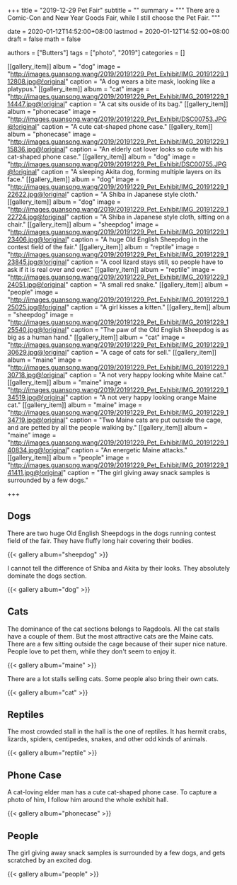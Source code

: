 +++
title = "2019-12-29 Pet Fair"
subtitle = ""
summary = """
There are a Comic-Con and New Year Goods Fair,
while I still choose the Pet Fair.
"""

date = 2020-01-12T14:52:00+08:00
lastmod = 2020-01-12T14:52:00+08:00
draft = false
math = false

authors = ["Butters"]
tags = ["photo", "2019"]
categories = []

[[gallery_item]]
album = "dog"
image = "http://images.guansong.wang/2019/20191229_Pet_Exhibit/IMG_20191229_112808.jpg@!original"
caption = "A dog wears  a bite mask, looking like a platypus."
[[gallery_item]]
album = "cat"
image = "http://images.guansong.wang/2019/20191229_Pet_Exhibit/IMG_20191229_114447.jpg@!original"
caption = "A cat sits ouside of its bag."
[[gallery_item]]
album = "phonecase"
image = "http://images.guansong.wang/2019/20191229_Pet_Exhibit/DSC00753.JPG@!original"
caption = "A cute cat-shaped phone case."
[[gallery_item]]
album = "phonecase"
image = "http://images.guansong.wang/2019/20191229_Pet_Exhibit/IMG_20191229_115836.jpg@!original"
caption = "An elderly cat lover looks so cute with his cat-shaped phone case."
[[gallery_item]]
album = "dog"
image = "http://images.guansong.wang/2019/20191229_Pet_Exhibit/DSC00755.JPG@!original"
caption = "A sleeping Akita dog, forming multiple layers on its face."
[[gallery_item]]
album = "dog"
image = "http://images.guansong.wang/2019/20191229_Pet_Exhibit/IMG_20191229_122622.jpg@!original"
caption = "A Shiba in Japanese style cloth."
[[gallery_item]]
album = "dog"
image = "http://images.guansong.wang/2019/20191229_Pet_Exhibit/IMG_20191229_122724.jpg@!original"
caption = "A Shiba in Japanese style cloth, sitting on a chair."
[[gallery_item]]
album = "sheepdog"
image = "http://images.guansong.wang/2019/20191229_Pet_Exhibit/IMG_20191229_123406.jpg@!original"
caption = "A huge Old English Sheepdog in the contest field of the fair."
[[gallery_item]]
album = "reptile"
image = "http://images.guansong.wang/2019/20191229_Pet_Exhibit/IMG_20191229_123845.jpg@!original"
caption = "A cool lizard stays still, so people have to ask if it is real over and over."
[[gallery_item]]
album = "reptile"
image = "http://images.guansong.wang/2019/20191229_Pet_Exhibit/IMG_20191229_124051.jpg@!original"
caption = "A small red snake."
[[gallery_item]]
album = "people"
image = "http://images.guansong.wang/2019/20191229_Pet_Exhibit/IMG_20191229_125025.jpg@!original"
caption = "A girl kisses a kitten."
[[gallery_item]]
album = "sheepdog"
image = "http://images.guansong.wang/2019/20191229_Pet_Exhibit/IMG_20191229_125540.jpg@!original"
caption = "The paw of the Old English Sheepdog is as big as a human hand."
[[gallery_item]]
album = "cat"
image = "http://images.guansong.wang/2019/20191229_Pet_Exhibit/IMG_20191229_130629.jpg@!original"
caption = "A cage of cats for sell."
[[gallery_item]]
album = "maine"
image = "http://images.guansong.wang/2019/20191229_Pet_Exhibit/IMG_20191229_130718.jpg@!original"
caption = "A not very happy looking white Maine cat."
[[gallery_item]]
album = "maine"
image = "http://images.guansong.wang/2019/20191229_Pet_Exhibit/IMG_20191229_134519.jpg@!original"
caption = "A not very happy looking orange Maine cat."
[[gallery_item]]
album = "maine"
image = "http://images.guansong.wang/2019/20191229_Pet_Exhibit/IMG_20191229_134719.jpg@!original"
caption = "Two Maine cats are put outside the cage, and are petted by all the people walking by."
[[gallery_item]]
album = "maine"
image = "http://images.guansong.wang/2019/20191229_Pet_Exhibit/IMG_20191229_140834.jpg@!original"
caption = "An energetic Maine attacks."
[[gallery_item]]
album = "people"
image = "http://images.guansong.wang/2019/20191229_Pet_Exhibit/IMG_20191229_141411.jpg@!original"
caption = "The girl giving away snack samples is surrounded by a few dogs."

+++

## Dogs

There are two huge Old English Sheepdogs
in the dogs running contest field of the fair.
They have fluffy long hair covering their bodies.

{{< gallery album="sheepdog" >}}

I cannot tell the difference of Shiba and Akita by their looks.
They absolutely dominate the dogs section.

{{< gallery album="dog" >}}

## Cats

The dominance of the cat sections belongs to Ragdools.
All the cat stalls have a couple of them.
But the most attractive cats are the Maine cats.
There are a few sitting outside the cage because of their super nice nature.
People love to pet them, while they don't seem to enjoy it.

{{< gallery album="maine" >}}

There are a lot stalls selling cats.
Some people also bring their own cats.

{{< gallery album="cat" >}}

## Reptiles

The most crowded stall in the hall is the one of reptiles.
It has hermit crabs, lizards, spiders, centipedes, snakes,
and other odd kinds of animals.

{{< gallery album="reptile" >}}

## Phone Case

A cat-loving elder man has a cute cat-shaped phone case.
To capture a photo of him, I follow him around the whole exhibit hall.

{{< gallery album="phonecase" >}}

## People

The girl giving away snack samples is surrounded by a few dogs,
and gets scratched by an excited dog.

{{< gallery album="people" >}}